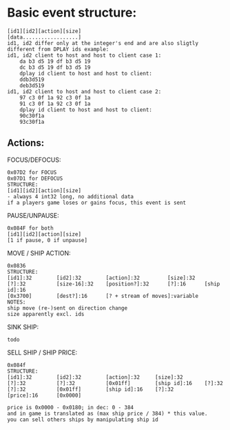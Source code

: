 Basic event structure:
======================
	[id1][id2][action][size]
	[data..................]
	id1, id2 differ only at the integer's end and are also sligtly
	different from DPLAY ids example:
	id1, id2 client to host and host to client case 1:
		da b3 d5 19 df b3 d5 19
		dc b3 d5 19 df b3 d5 19
		dplay id client to host and host to client:
		ddb3d519
		deb3d519
	id1, id2 client to host and host to client case 2:
		97 c3 0f 1a 92 c3 0f 1a
		91 c3 0f 1a 92 c3 0f 1a
		dplay id client to host and host to client:
		90c30f1a
		93c30f1a

Actions:
--------
FOCUS/DEFOCUS:

	0x07D2 for FOCUS
	0x07D1 for DEFOCUS
	STRUCTURE:
	[id1][id2][action][size]
	- always 4 int32 long, no additional data
	if a players game loses or gains focus, this event is sent

PAUSE/UNPAUSE:

	0x084F for both
	[id1][id2][action][size]
	[1 if pause, 0 if unpause]

MOVE / SHIP ACTION:

	0x0836
	STRUCTURE:
	[id1]:32 		[id2]:32 		[action]:32 		[size]:32
	[?]:32 			[size-16]:32 	[position?]:32 		[?]:16		[ship id]:16
	[0x3700] 		[dest?]:16 		[? + stream of moves]:variable
	NOTES:
	ship move (re-)sent on direction change
	size apparently excl. ids
	
SINK SHIP:

	todo

SELL SHIP / SHIP PRICE:

	0x084f
	STRUCTURE:
	[id1]:32 		[id2]:32 		[action]:32 	[size]:32
	[?]:32 			[?]:32 			[0x01ff] 		[ship id]:16 	[?]:32
	[?]:32 			[0x01ff] 		[ship id]:16 	[?]:32 			[price]:16 		[0x0000]
	
	price is 0x0000 - 0x0180; in dec: 0 - 384
	and in game is translated as (max ship price / 384) * this value.
	you can sell others ships by manipulating ship id